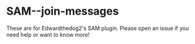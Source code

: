 # SAM--join-messages
These are for Edwardthedog2's SAM plugin. Please open an issue if you need help or want to know more!
